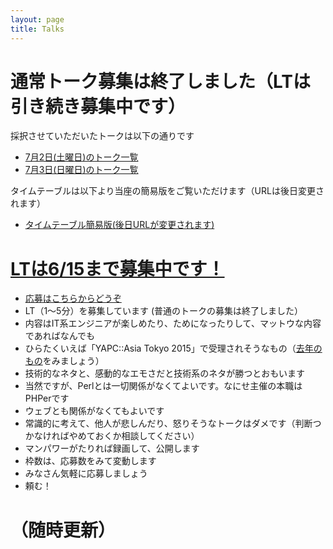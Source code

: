 ```yaml
---
layout: page
title: Talks
---
```


# 通常トーク募集は終了しました（LTは引き続き募集中です）

採択させていただいたトークは以下の通りです

- [7月2日(土曜日)のトーク一覧](https://github.com/hachiojipm/yapcasia-8oji-2016mid-timetable/issues?q=is%3Aissue+is%3Aopen+label%3A7%2F2%28%E5%9C%9F%29%E6%B1%BA%E5%AE%9A)
- [7月3日(日曜日)のトーク一覧](https://github.com/hachiojipm/yapcasia-8oji-2016mid-timetable/issues?q=is%3Aissue+is%3Aopen+label%3A7%2F3%28%E6%97%A5%29%E6%B1%BA%E5%AE%9A)

タイムテーブルは以下より当座の簡易版をご覧いただけます（URLは後日変更されます）

- [タイムテーブル簡易版(後日URLが変更されます)](/2016/06/07/please-check-talks-list/)

# [LTは6/15まで募集中です！](https://github.com/hachiojipm/yapcasia-8oji-2016mid-timetable)

- [応募はこちらからどうぞ](https://github.com/hachiojipm/yapcasia-8oji-2016mid-timetable)
- LT（1〜5分）を募集しています (普通のトークの募集は終了しました）
- 内容はIT系エンジニアが楽しめたり、ためになったりして、マットウな内容であればなんでも
- ひらたくいえば「YAPC::Asia Tokyo 2015」で受理されそうなもの（<a href="http://yapcasia.org/2015/talk/list">去年のもの</a>をみましょう）
- 技術的なネタと、感動的なエモさだと技術系のネタが勝つとおもいます
- 当然ですが、Perlとは一切関係がなくてよいです。なにせ主催の本職はPHPerです
- ウェブとも関係がなくてもよいです
- 常識的に考えて、他人が悲しんだり、怒りそうなトークはダメです（判断つかなければやめておくか相談してください）
- マンパワーがたりれば録画して、公開します
- 枠数は、応募数をみて変動します
- みなさん気軽に応募しましょう
- 頼む！


# （随時更新）

